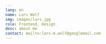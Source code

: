 ```yaml
---
lang: en
name: Lars Wolf
img: images/lars.jpg
role: Frontend, Design
desc: about me
contact: mailto:lars.m.wolf@googlemail.com
---
```

